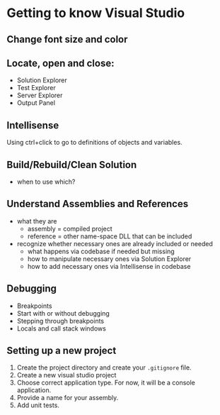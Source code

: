 # Getting to know Visual Studio

## Change font size and color

## Locate, open and close:
* Solution Explorer
* Test Explorer
* Server Explorer
* Output Panel

## Intellisense

Using ctrl+click to go to definitions of objects and variables.

## Build/Rebuild/Clean Solution
* when to use which?

## Understand Assemblies and References

* what they are
  * assembly = compiled project
  * reference = other name-space DLL that can be included
* recognize whether necessary ones are already included or needed
  * what happens via codebase if needed but missing
  * how to manipulate necessary ones via Solution Explorer
  * how to add necessary ones via Intellisense in codebase

## Debugging

* Breakpoints
* Start with or without debugging
* Stepping through breakpoints
* Locals and call stack windows


## Setting up a new project

1. Create the project directory and create your `.gitignore` file.
1. Create a new visual studio project
1. Choose correct application type. For now, it will be a console application.
1. Provide a name for your assembly.
1. Add unit tests.
